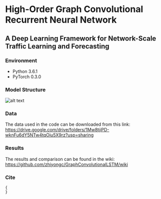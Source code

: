 # High-Order Graph Convolutional Recurrent Neural Network
## A Deep Learning Framework for Network-Scale Traffic Learning and Forecasting

###

### Environment
* Python 3.6.1
* PyTorch 0.3.0

### Model Structure
![alt text](https://github.com/zhiyongc/GraphConvolutionalLSTM/blob/master/Images/HGC-LSTM.png)



### Data 
The data used in the code can be downloaded from this link: https://drive.google.com/drive/folders/1Mw8tjiPD-wknFu6dY5NTw4tqOiu5X9rz?usp=sharing

### Results
The results and comparison can be found in the wiki: https://github.com/zhiyongc/GraphConvolutionalLSTM/wiki

### Cite
```
{
}
```


